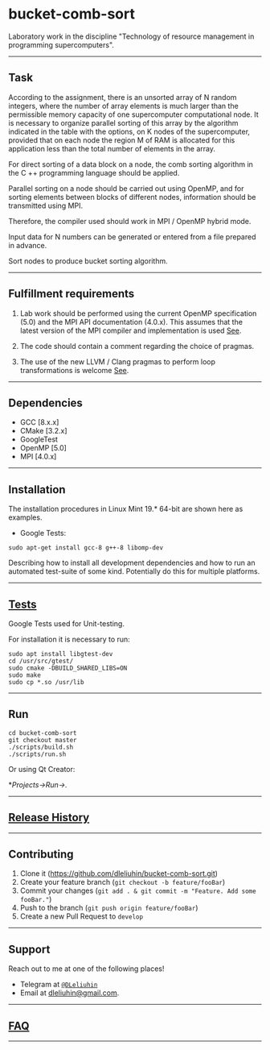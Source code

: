 # bucket-comb-sort

Laboratory work in the discipline "Technology of resource management in programming supercomputers".

---

## Task

According to the assignment, there is an unsorted array of N random integers, where the number of array elements is much larger than the permissible memory capacity of one supercomputer computational node. It is necessary to organize parallel sorting of this array by the algorithm indicated in the table with the options, on K nodes of the supercomputer, provided that on each node the region M of RAM is allocated for this application less than the total number of elements in the array.

For direct sorting of a data block on a node, the comb sorting algorithm in the C ++ programming language should be applied.

Parallel sorting on a node should be carried out using OpenMP, and for sorting elements between blocks of different nodes, information should be transmitted using MPI.

Therefore, the compiler used should work in MPI / OpenMP hybrid mode.

Input data for N numbers can be generated or entered from a file prepared in advance.

Sort nodes to produce bucket sorting algorithm.

---

## Fulfillment requirements

1. Lab work should be performed using the current OpenMP specification (5.0) and the MPI API documentation (4.0.x). This assumes that the latest version of the MPI compiler and implementation is used [See](https://clang.llvm.org/docs/OpenMPSupport.html#openmp-implementation-details).<br/>

2. The code should contain a comment regarding the choice of pragmas.<br/>

3. The use of the new LLVM / Clang pragmas to perform loop transformations is welcome [See](https://lists.llvm.org/pipermail/cfe-dev/2018-May/058141.html).<br/>

---

## Dependencies

- GCC [8.x.x]
- CMake [3.2.x]
- GoogleTest
- OpenMP [5.0]
- MPI [4.0.x]

---

## Installation

The installation procedures in Linux Mint 19.* 64-bit are shown here as examples.

- Google Tests:

```sudo apt-get install gcc-8 g++-8 libomp-dev ```

Describing how to install all development dependencies and how to run an automated test-suite of some kind. Potentially do this for multiple platforms.

---

## [Tests](./test/TEST.md)

Google Tests used for Unit-testing.<br />

For installation it is necessary to run:<br />

```
sudo apt install libgtest-dev
cd /usr/src/gtest/
sudo cmake -DBUILD_SHARED_LIBS=ON
sudo make
sudo cp *.so /usr/lib
```

---

## Run


```
cd bucket-comb-sort
git checkout master
./scripts/build.sh
./scripts/run.sh
```

Or using Qt Creator:

**Projects->Run->.*


---

## [Release History](./HISTORY.md)

---
    
## Contributing

1. Clone it (<https://github.com/dleliuhin/bucket-comb-sort.git>)
2. Create your feature branch (`git checkout -b feature/fooBar`)
3. Commit your changes (`git add . & git commit -m "Feature. Add some fooBar."`)
4. Push to the branch (`git push origin feature/fooBar`)
5. Create a new Pull Request to `develop`

---

## Support

Reach out to me at one of the following places!

- Telegram at <a href="http://https://telegram.org" target="_blank">`@DLeliuhin`</a>
- Email at dleliuhin@gmail.com.

---

## [FAQ](./doc/FAQ.md)

---
